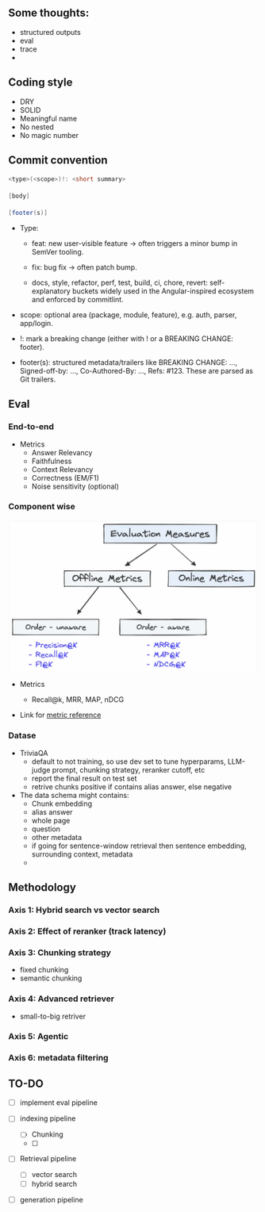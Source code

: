 ## Some thoughts:
- structured outputs
- eval
- trace
- 

## Coding style
- DRY
- SOLID
- Meaningful name
- No nested
- No magic number


## Commit convention
```csharp
<type>(<scope>)!: <short summary>

[body]

[footer(s)]
```
- Type: 
    - feat: new user-visible feature → often triggers a minor bump in SemVer tooling.

    - fix: bug fix → often patch bump.

    - docs, style, refactor, perf, test, build, ci, chore, revert: self-explanatory buckets widely used in the Angular-inspired ecosystem and enforced by commitlint.

- scope: optional area (package, module, feature), e.g. auth, parser, app/login. 

- !: mark a breaking change (either with ! or a BREAKING CHANGE: footer). 

- footer(s): structured metadata/trailers like BREAKING CHANGE: ..., Signed-off-by: ..., Co-Authored-By: ..., Refs: #123. These are parsed as Git trailers.


## Eval

### End-to-end
- Metrics
    - Answer Relevancy
    - Faithfulness
    - Context Relevancy
    - Correctness (EM/F1)
    - Noise sensitivity (optional)

### Component wise

![Eval metrics](img/eval.png "Classification of IR metrics")

- Metrics
    - Recall@k, MRR, MAP, nDCG 

- Link for [metric reference](https://www.pinecone.io/learn/offline-evaluation/)

### Datase
- TriviaQA
    - default to not training, so use dev set to tune hyperparams, LLM-judge prompt, chunking strategy, reranker cutoff, etc
    - report the final result on test set
    - retrive chunks positive if contains alias answer, else negative
- The data schema might contains:
    - Chunk embedding
    - alias answer
    - whole page
    - question
    - other metadata
    - if going for sentence-window retrieval then sentence embedding, surrounding context, metadata
    - 

## Methodology

### Axis 1: Hybrid search vs vector search

### Axis 2: Effect of reranker (track latency)

### Axis 3: Chunking strategy
- fixed chunking
- semantic chunking


### Axis 4: Advanced retriever
- small-to-big retriver

### Axis 5: Agentic

### Axis 6: metadata filtering

## TO-DO
- [ ] implement eval pipeline
- [ ] indexing pipeline
    - [ ] Chunking
    - [ ]
- [ ] Retrieval pipeline
    - [ ] vector search
    - [ ] hybrid search
- [ ] generation pipeline
    
